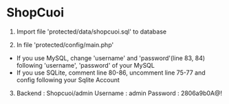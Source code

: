 # ShopCuoi

1. Import file 'protected/data/shopcuoi.sql' to database 

2. In file 'protected/config/main.php'
 - If you use MySQL, change 'username' and 'password'(line 83, 84) following 'username', 'password' of your MySQL
 - If you use SQLite, comment line 80-86, uncomment line 75-77 and config following your Sqlite Account
 
 3. Backend : Shopcuoi/admin
 Username : admin
 Password : 2806a9b0A@!
